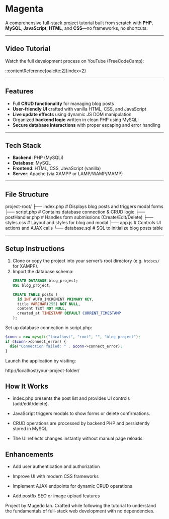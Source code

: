 # Magenta

A comprehensive full-stack project tutorial built from scratch with **PHP**, **MySQL**, **JavaScript**, **HTML**, and **CSS**—no frameworks, no shortcuts.

---

##  Video Tutorial

Watch the full development process on YouTube (FreeCodeCamp):

::contentReference[oaicite:2]{index=2}


---

##  Features
- Full **CRUD functionality** for managing blog posts
- **User-friendly UI** crafted with vanilla HTML, CSS, and JavaScript
- **Live update effects** using dynamic JS DOM manipulation
- Organized **backend logic** written in clean PHP using MySQLi
- **Secure database interactions** with proper escaping and error handling

---

##  Tech Stack
- **Backend**: PHP (MySQLi)
- **Database**: MySQL
- **Frontend**: HTML, CSS, JavaScript (vanilla)
- **Server**: Apache (via XAMPP or LAMP/WAMP/MAMP)

---

##  File Structure

project-root/
├── index.php # Displays blog posts and triggers modal forms
├── script.php # Contains database connection & CRUD logic
├── postHandler.php # Handles form submissions (Create/Edit/Delete)
├── styles.css # Layout and styles for blog and modal
├── app.js # Controls UI actions and AJAX calls
└── database.sql # SQL to initialize blog posts table


---

##  Setup Instructions

1. Clone or copy the project into your server’s root directory (e.g. `htdocs/` for XAMPP).
2. Import the database schema:
   ```sql
   CREATE DATABASE blog_project;
   USE blog_project;

   CREATE TABLE posts (
     id INT AUTO_INCREMENT PRIMARY KEY,
     title VARCHAR(255) NOT NULL,
     content TEXT NOT NULL,
     created_at TIMESTAMP DEFAULT CURRENT_TIMESTAMP
   );

  Set up database connection in script.php:
```php
$conn = new mysqli("localhost", "root", "", "blog_project");
if ($conn->connect_error) {
  die("Connection failed: " . $conn->connect_error);
}
```
Launch the application by visiting:

http://localhost/your-project-folder/

## How It Works

- index.php presents the post list and provides UI controls (add/edit/delete).

- JavaScript triggers modals to show forms or delete confirmations.

- CRUD operations are processed by backend PHP and persistently stored in MySQL.

- The UI reflects changes instantly without manual page reloads.

## Enhancements

- Add user authentication and authorization

- Improve UI with modern CSS frameworks

- Implement AJAX endpoints for dynamic CRUD operations

- Add postfix SEO or image upload features

Project by Mugedo Ian. Crafted while following the tutorial to understand the fundamentals of full-stack web development with no dependencies.
